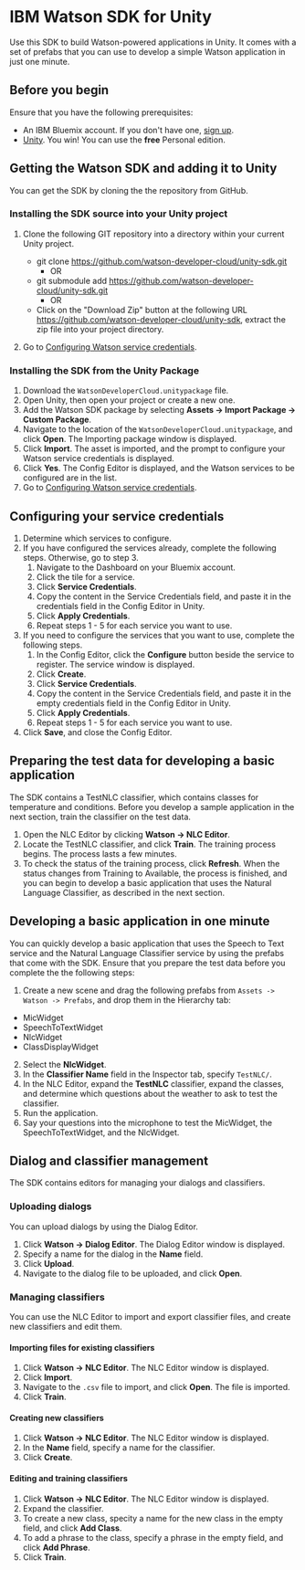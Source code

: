 # IBM Watson SDK for Unity
Use this SDK to build Watson-powered applications in Unity. It comes with a set of prefabs that you can use to develop a simple Watson application in just one minute.

## Before you begin
Ensure that you have the following prerequisites:
* An IBM Bluemix account. If you don't have one, [sign up](https://apps.admin.ibmcloud.com/manage/trial/bluemix.html?cm_mmc=WatsonDeveloperCloud-_-LandingSiteGetStarted-_-x-_-CreateAnAccountOnBluemixCLI).
* [Unity](https://unity3d.com/get-unity). You win! You can use the **free** Personal edition.

## Getting the Watson SDK and adding it to Unity
You can get the SDK by cloning the the repository from GitHub.

### Installing the SDK source into your Unity project
1. Clone the following GIT repository into a directory within your current Unity project.
      * git clone https://github.com/watson-developer-cloud/unity-sdk.git 
         * OR
      * git submodule add https://github.com/watson-developer-cloud/unity-sdk.git
	     * OR
      * Click on the "Download Zip" button at the following URL https://github.com/watson-developer-cloud/unity-sdk, extract the zip file into your project directory.
	  
2. Go to [Configuring Watson service credentials](#configuring-Watson-service-credentials).
	

### Installing the SDK from the Unity Package
1. Download the `WatsonDeveloperCloud.unitypackage` file.
2. Open Unity, then open your project or create a new one.
3. Add the Watson SDK package by selecting **Assets -> Import Package -> Custom Package**.
4. Navigate to the location of the `WatsonDeveloperCloud.unitypackage`, and click **Open**. The Importing package window is displayed.
5. Click **Import**. The asset is imported, and the prompt to configure your Watson service credentials is displayed.
6. Click **Yes**. The Config Editor is displayed, and the Watson services to be configured are in the list.
7. Go to [Configuring Watson service credentials](#configuring-Watson-service-credentials).

## Configuring your service credentials
1. Determine which services to configure.
2. If you have configured the services already, complete the following steps. Otherwise, go to step 3.
      1. Navigate to the Dashboard on your Bluemix account.
      2. Click the tile for a service.
      3. Click **Service Credentials**.
      4. Copy the content in the Service Credentials field, and paste it in the credentials field in the Config Editor in Unity.
      5. Click **Apply Credentials**.
      6. Repeat steps 1 - 5 for each service you want to use.
3. If you need to configure the services that you want to use, complete the following steps.
      1. In the Config Editor, click the **Configure** button beside the service to register. The service window is displayed.
      2. Click **Create**.
      3. Click **Service Credentials**.
      4. Copy the content in the Service Credentials field, and paste it in the empty credentials field in the Config Editor in Unity.
      5. Click **Apply Credentials**.
      6. Repeat steps 1 - 5 for each service you want to use.
4. Click **Save**, and close the Config Editor.

## Preparing the test data for developing a basic application
The SDK contains a TestNLC classifier, which contains classes for temperature and conditions. Before you develop a sample application in the next section, train the classifier on the test data.

1. Open the NLC Editor by clicking **Watson -> NLC Editor**.
2. Locate the TestNLC classifier, and click **Train**. The training process begins. The process lasts a few minutes.
3. To check the status of the training process, click **Refresh**. When the status changes from Training to Available, the process is finished, and you can begin to develop a basic application that uses the Natural Language Classifier, as described in the next section.

## Developing a basic application in one minute
You can quickly develop a basic application that uses the Speech to Text service and the Natural Language Classifier service by using the prefabs that come with the SDK. Ensure that you prepare the test data before you complete the the following steps:
1. Create a new scene and drag the following prefabs from `Assets -> Watson -> Prefabs`, and drop them in the Hierarchy tab:
  * MicWidget
  * SpeechToTextWidget
  * NlcWidget
  * ClassDisplayWidget
2. Select the **NlcWidget**.
5. In the **Classifier Name** field in the Inspector tab, specify `TestNLC/`.
6. In the NLC Editor, expand the **TestNLC** classifier, expand the classes, and determine which questions about the weather to ask to test the classifier.
7. Run the application.
8. Say your questions into the microphone to test the MicWidget, the SpeechToTextWidget, and the NlcWidget.

## Dialog and classifier management
The SDK contains editors for managing your dialogs and classifiers.

### Uploading dialogs
You can upload dialogs by using the Dialog Editor.
1. Click **Watson -> Dialog Editor**. The Dialog Editor window is displayed.
2. Specify a name for the dialog in the **Name** field.
3. Click **Upload**.
4. Navigate to the dialog file to be uploaded, and click **Open**.

### Managing classifiers
You can use the NLC Editor to import and export classifier files, and create new classifiers and edit them.
#### Importing files for existing classifiers
1. Click **Watson -> NLC Editor**. The NLC Editor window is displayed.
2. Click **Import**.
3. Navigate to the `.csv` file to import, and click **Open**. The file is imported.
4. Click **Train**.
#### Creating new classifiers
1. Click **Watson -> NLC Editor**. The NLC Editor window is displayed.
2. In the **Name** field, specify a name for the classifier.
3. Click **Create**.
#### Editing and training classifiers
1. Click **Watson -> NLC Editor**. The NLC Editor window is displayed.
2. Expand the classifier.
3. To create a new class, specity a name for the new class in the empty field, and click **Add Class**.
4. To add a phrase to the class, specify a phrase in the empty field, and click **Add Phrase**.
5. Click **Train**.